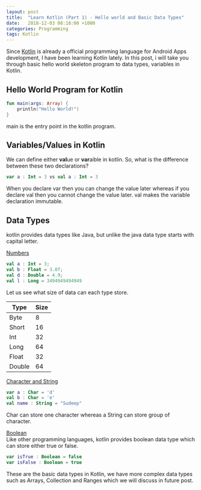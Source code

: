 ```yaml
---
layout: post
title:  "Learn Kotlin (Part 1) - Hello world and Basic Data Types"
date:   2018-12-03 08:18:00 +1000
categories: Programming
tags: Kotlin
---
```

Since [Kotlin](https://kotlinlang.org/) is already a official programming language for Android Apps development, I have been learning Kotlin lately. In this post, i will take you through basic hello world skeleton program to data types, variables in Kotlin.

<h2>Hello World Program for Kotlin</h2>

```kotlin
fun main(args: Array) {
    println("Hello World!")
}
```
main is the entry point in the kotlin program.

<h2>Variables/Values in Kotlin</h2>
We can define either <b>val</b>ue or <b>var</b>aible in kotlin. So, what is the difference between these two declarations?

```kotlin
var a : Int = 3 vs val a : Int = 3
```

When you declare var then you can change the value later whereas if you declare val then you cannot change the value later. val  makes the variable declaration immutable.

<h2>Data Types</h2>
kotlin provides data types like Java, but unlike the java data type starts with capital letter.

<u>Numbers</u><br />
```kotlin
val a : Int = 3;
val b : Float = 3.0f;
val d : Double = 4.9;
val l : Long = 3494949494949
```
Let us see what size of data can each type store.

| Type   	| Size 	|
|--------	|------	|
| Byte   	| 8    	|
| Short  	| 16   	|
| Int    	| 32   	|
| Long   	| 64   	|
| Float  	| 32   	|
| Double 	| 64   	|


<u>Character and String</u><br />
```kotlin
var a : Char = 'd'
val b : Char = 'e'
val name : String = "Sudeep"
```

Char can store one character whereas a String can store group of character.

<u>Boolean</u><br/>
Like other programming languages, kotlin provides boolean data type which can store either true or false.

```kotlin
var isTrue : Boolean = false
var isFalse : Boolean = true
```

These are the basic data types in Kotlin, we have more complex data types such as Arrays, Collection and Ranges which we will discuss in future post.
